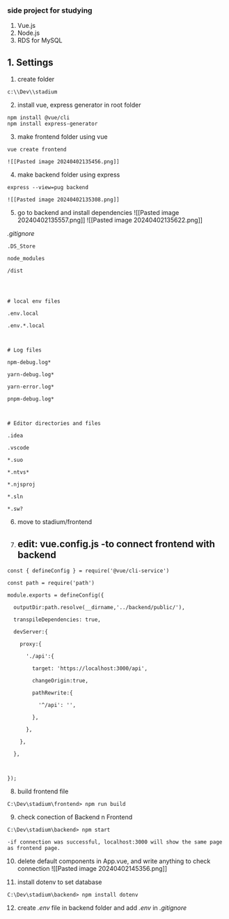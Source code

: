 ### side project for studying 
1. Vue.js
2. Node.js
3. RDS for MySQL


## 1. Settings
1. create folder 
```
c:\\Dev\\stadium
```
2. install vue, express generator in root folder
```
npm install @vue/cli
npm install express-generator
```
3. make frontend folder using vue
```
vue create frontend
```
	![[Pasted image 20240402135456.png]]
4. make backend folder using express
```
express --view=pug backend
```
	![[Pasted image 20240402135308.png]]


5. go to backend and install dependencies
	![[Pasted image 20240402135557.png]]
	![[Pasted image 20240402135622.png]]

*.gitignore*
```
.DS_Store

node_modules

/dist

  
  

# local env files

.env.local

.env.*.local

  

# Log files

npm-debug.log*

yarn-debug.log*

yarn-error.log*

pnpm-debug.log*

  

# Editor directories and files

.idea

.vscode

*.suo

*.ntvs*

*.njsproj

*.sln

*.sw?

```
6. move to stadium/frontend
7. edit: vue.config.js
	-to connect frontend with backend
	-
```
const { defineConfig } = require('@vue/cli-service')

const path = require('path')

module.exports = defineConfig({

  outputDir:path.resolve(__dirname,'../backend/public/'),

  transpileDependencies: true,

  devServer:{

    proxy:{

      './api':{

        target: 'https://localhost:3000/api',

        changeOrigin:true,

        pathRewrite:{

          '^/api': '',

        },

      },

    },

  },

  

});
```
8. build frontend file
```
C:\Dev\stadium\frontend> npm run build
```

9. check conection of Backend n Frontend
```
C:\Dev\stadium\backend> npm start
```
	-if connection was successful, localhost:3000 will show the same page as frontend page.

10. delete default components in App.vue, and write anything to check connection
	![[Pasted image 20240402145356.png]]

11. install dotenv to set database
```
C:\Dev\stadium\backend> npm install dotenv
```

12. create *.env* file in backend folder
	 and add *.env* in *.gitignore*

